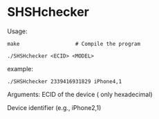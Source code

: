 # SHSHchecker

Usage:

    make                  # Compile the program
  
    ./SHSHchecker <ECID> <MODEL>
  
example: 
              
    ./SHSHchecker 2339416931829 iPhone4,1

Arguments:
  <ECID>               ECID of the device ( only hexadecimal)



  
  <MODEL>              Device identifier (e.g., iPhone2,1)
